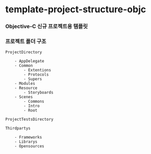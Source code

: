 # template-project-structure-objc

### Objective-C 신규 프로젝트용 템플릿


### 프로젝트 폴더 구조

    ProjectDirectory

        - AppDelegate
        - Common
            - Extentions
            - Protocols
            - Supers
        - Modules
        - Resource
            - Storyboards
        - Scenes
            - Commons
            - Intro
            - Root

    ProjectTestsDirectory

    Thirdpartys

        - Frameworks
        - Librarys
        - Opensources
